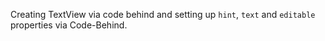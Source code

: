 Creating TextView via code behind and setting up `hint`, `text` and `editable` properties via Code-Behind.

<snippet id='creating-text-view-xml'/>
<snippet id='creating-text-view-code'/>
<snippet id='creating-text-view-code-ts'/>
